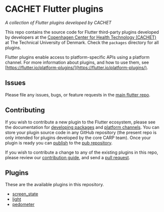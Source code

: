 # CACHET Flutter plugins
*A collection of Flutter plugins developed by CACHET*

This repo contains the source code for Flutter third-party plugins developed by developers at the [Copenhagen Center for Health Technology (CACHET)](http://www.cachet.dk/) at The Technical University of Denmark.
Check the `packages` directory for all plugins.

Flutter plugins enable access to platform-specific APIs using a platform channel. 
For more information about plugins, and how to use them, see
[https://flutter.io/platform-plugins/](https://flutter.io/platform-plugins/).


## Issues

Please file any issues, bugs, or feature requests in the [main flutter
repo](https://github.com/flutter/flutter/issues/new).

## Contributing

If you wish to contribute a new plugin to the Flutter ecosystem, please
see the documentation for [developing packages](https://flutter.io/developing-packages/) and
[platform channels](https://flutter.io/platform-channels/). You can store
your plugin source code in any GitHub repository (the present repo is only
intended for plugins developed by the core CARP team). Once your plugin
is ready you can [publish](https://flutter.io/developing-packages/#publish)
to the [pub repository](https://pub.dartlang.org/).

If you wish to contribute a change to any of the existing plugins in this repo,
please review our [contribution guide](https://github.com/cph-cachet/flutter-plugins/CONTRIBUTING.md),
and send a [pull request](https://github.com/cph-cachet/flutter-plugins/pulls).

## Plugins
These are the available plugins in this repository.

* [screen_state](https://pub.dartlang.org/packages/screen_state)
* [light](https://pub.dartlang.org/packages/light)
* [pedometer](https://pub.dartlang.org/packages/pedometer)
